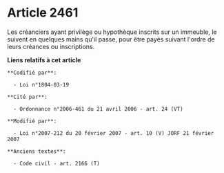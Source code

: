 # Article 2461

Les créanciers ayant privilège ou hypothèque inscrits sur un immeuble, le suivent en quelques mains qu'il passe, pour être
payés suivant l'ordre de leurs créances ou inscriptions.

**Liens relatifs à cet article**

	**Codifié par**:

	  - Loi n°1804-03-19

	**Cité par**:

	  - Ordonnance n°2006-461 du 21 avril 2006 - art. 24 (VT)

	**Modifié par**:

	  - Loi n°2007-212 du 20 février 2007 - art. 10 (V) JORF 21 février 2007

	**Anciens textes**:

	  - Code civil - art. 2166 (T)
